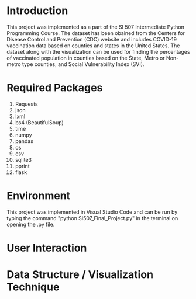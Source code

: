 # Introduction
This project was implemented as a part of the SI 507 Intermediate Python Programming Course. The dataset has been obained from the Centers for Disease Control and Prevention (CDC) website and includes COVID-19 vaccination data based on counties and states in the United States. The dataset along with the visualization can be used for finding the percentages of vaccinated population in counties based on the State, Metro or Non-metro type counties, and Social Vulnerability Index (SVI).  

# Required Packages
1. Requests
2. json
3. lxml 
4. bs4 (BeautifulSoup)
5. time
6. numpy 
7. pandas 
8. os
9. csv
10. sqlite3
11. pprint
12. flask 

# Environment
This project was implemented in Visual Studio Code and can be run by typing the command "python SI507_Final_Project.py" in the terminal on opening the .py file. 

# User Interaction

# Data Structure / Visualization Technique
